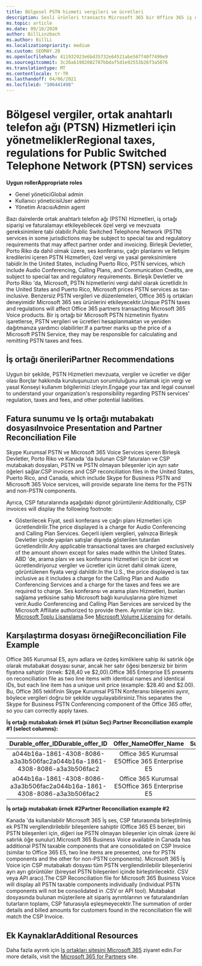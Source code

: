 ```yaml
---
title: Bölgesel PSTN hizmeti vergileri ve ücretleri
description: Sesli ürünleri transacts Microsoft 365 bir Office 365 iş ortağı olarak, PSTN Hizmetleri için bölgesel vergiler, ücretler veya yasal gereksinimlere tabi olabilirsiniz.
ms.topic: article
ms.date: 09/10/2020
author: BillLinzbach
ms.author: BillLi
ms.localizationpriority: medium
ms.custom: SEOMAY.20
ms.openlocfilehash: 411932923e6bd35732e64521abe567f40f7499e9
ms.sourcegitcommit: 3c26a61982082787bbdaf5d1e92553b26f3a5076
ms.translationtype: MT
ms.contentlocale: tr-TR
ms.lasthandoff: 04/06/2021
ms.locfileid: "106441498"
---
```

# <a name="regional-taxes-regulations-for-public-switched-telephone-network-ptsn-services"></a><span data-ttu-id="6c81b-103">Bölgesel vergiler, ortak anahtarlı telefon ağı (PTSN) Hizmetleri için yönetmelikler</span><span class="sxs-lookup"><span data-stu-id="6c81b-103">Regional taxes, regulations for Public Switched Telephone Network (PTSN) services</span></span>

<span data-ttu-id="6c81b-104">**Uygun roller**</span><span class="sxs-lookup"><span data-stu-id="6c81b-104">**Appropriate roles**</span></span>

- <span data-ttu-id="6c81b-105">Genel yönetici</span><span class="sxs-lookup"><span data-stu-id="6c81b-105">Global admin</span></span>
- <span data-ttu-id="6c81b-106">Kullanıcı yöneticisi</span><span class="sxs-lookup"><span data-stu-id="6c81b-106">User admin</span></span>
- <span data-ttu-id="6c81b-107">Yönetim Aracısı</span><span class="sxs-lookup"><span data-stu-id="6c81b-107">Admin agent</span></span>

<span data-ttu-id="6c81b-108">Bazı dairelerde ortak anahtarlı telefon ağı (PSTN) Hizmetleri, iş ortağı siparişi ve faturalamayı etkileyebilecek özel vergi ve mevzuata gereksinimlere tabi olabilir.</span><span class="sxs-lookup"><span data-stu-id="6c81b-108">Public Switched Telephone Network (PSTN) services in some jurisdictions may be subject to special tax and regulatory requirements that may affect partner order and invoicing.</span></span> <span data-ttu-id="6c81b-109">Birleşik Devletler, Porto Riko da dahil olmak üzere, ses konferansı, çağrı planlarını ve Iletişim kredilerini içeren PSTN Hizmetleri, özel vergi ve yasal gereksinimlere tabidir.</span><span class="sxs-lookup"><span data-stu-id="6c81b-109">In the United States, including Puerto Rico, PSTN services, which include Audio Conferencing, Calling Plans, and Communication Credits, are subject to special tax and regulatory requirements.</span></span> <span data-ttu-id="6c81b-110">Birleşik Devletler ve Porto Riko 'da, Microsoft, PSTN hizmetlerini vergi dahil olarak ücretlidir.</span><span class="sxs-lookup"><span data-stu-id="6c81b-110">In the United States and Puerto Rico, Microsoft prices PSTN services as tax-inclusive.</span></span>  <span data-ttu-id="6c81b-111">Benzersiz PSTN vergileri ve düzenlemeleri, Office 365 iş ortakları deneyimidir Microsoft 365 ses ürünlerini etkileyecektir.</span><span class="sxs-lookup"><span data-stu-id="6c81b-111">Unique PSTN taxes and regulations will affect Office 365 partners transacting Microsoft 365 Voice products.</span></span>  <span data-ttu-id="6c81b-112">Bir iş ortağı bir Microsoft PSTN hizmetinin fiyatını işaretlerse, PSTN vergileri ve ücretleri hesaplanmaktan ve yeniden dağıtmanıza yardımcı olabilirler.</span><span class="sxs-lookup"><span data-stu-id="6c81b-112">If a partner marks up the price of a Microsoft PSTN Service, they may be responsible for calculating and remitting PSTN taxes and fees.</span></span>

## <a name="partner-recommendations"></a><span data-ttu-id="6c81b-113">İş ortağı önerileri</span><span class="sxs-lookup"><span data-stu-id="6c81b-113">Partner Recommendations</span></span>

<span data-ttu-id="6c81b-114">Uygun bir şekilde, PSTN Hizmetleri mevzuata, vergiler ve ücretler ve diğer olası Borçlar hakkında kuruluşunuzun sorumluluğunu anlamak için vergi ve yasal Konseyi kullanım bilgilerinizi izleyin.</span><span class="sxs-lookup"><span data-stu-id="6c81b-114">Engage your tax and legal counsel to understand your organization's responsibility regarding PSTN services' regulation, taxes and fees, and other potential liabilities.</span></span>

## <a name="invoice-presentation-and-partner-reconciliation-file"></a><span data-ttu-id="6c81b-115">Fatura sunumu ve Iş ortağı mutabakatı dosyası</span><span class="sxs-lookup"><span data-stu-id="6c81b-115">Invoice Presentation and Partner Reconciliation File</span></span>

<span data-ttu-id="6c81b-116">Skype Kurumsal PSTN ve Microsoft 365 Voice Services içeren Birleşik Devletler, Porto Riko ve Kanada 'da bulunan CSP faturaları ve CSP mutabakatı dosyaları, PSTN ve PSTN olmayan bileşenler için ayrı satır öğeleri sağlar.</span><span class="sxs-lookup"><span data-stu-id="6c81b-116">CSP invoices and CSP reconciliation files in the United States, Puerto Rico, and Canada, which include Skype for Business PSTN and Microsoft 365 Voice services, will provide separate line items for the PSTN and non-PSTN components.</span></span>

<span data-ttu-id="6c81b-117">Ayrıca, CSP faturalarında aşağıdaki dipnot görüntülenir:</span><span class="sxs-lookup"><span data-stu-id="6c81b-117">Additionally, CSP invoices will display the following footnote:</span></span>

* <span data-ttu-id="6c81b-118">Gösterilecek Fiyat, sesli konferans ve çağrı planı Hizmetleri için ücretlendirilir.</span><span class="sxs-lookup"><span data-stu-id="6c81b-118">The price displayed is a charge for Audio Conferencing and Calling Plan Services.</span></span>  <span data-ttu-id="6c81b-119">Geçerli işlem vergileri, yalnızca Birleşik Devletler içinde yapılan satışlar dışında gösterilen tutardan ücretlendirilir.</span><span class="sxs-lookup"><span data-stu-id="6c81b-119">Any applicable transactional taxes are charged exclusively of the amount shown except for sales made within the United States.</span></span>  <span data-ttu-id="6c81b-120">ABD 'de, arama planı ve ses konferansı Hizmetleri için bir ücret ve ücretlendiriyoruz vergiler ve ücretler için ücret dahil olmak üzere, görüntülenen fiyata vergi dahildir.</span><span class="sxs-lookup"><span data-stu-id="6c81b-120">In the U.S., the price displayed is tax inclusive as it includes a charge for the Calling Plan and Audio Conferencing Services and a charge for the taxes and fees we are required to charge.</span></span>  <span data-ttu-id="6c81b-121">Ses konferansı ve arama planı Hizmetleri, bunları sağlama yetkisine sahip Microsoft bağlı kuruluşlarına göre hizmet verir.</span><span class="sxs-lookup"><span data-stu-id="6c81b-121">Audio Conferencing and Calling Plan Services are serviced by the Microsoft Affiliate authorized to provide them.</span></span>  <span data-ttu-id="6c81b-122">Ayrıntılar için bkz. [Microsoft Toplu Lisanslama](https://go.microsoft.com/fwlink/?LinkId=690247).</span><span class="sxs-lookup"><span data-stu-id="6c81b-122">See [Microsoft Volume Licensing](https://go.microsoft.com/fwlink/?LinkId=690247) for details.</span></span>

## <a name="reconciliation-file-example"></a><span data-ttu-id="6c81b-123">Karşılaştırma dosyası örneği</span><span class="sxs-lookup"><span data-stu-id="6c81b-123">Reconciliation File Example</span></span>

<span data-ttu-id="6c81b-124">Office 365 Kurumsal E5, aynı adlara ve özdeş kimliklere sahip iki satırlık öğe olarak mutabakat dosyası sunar, ancak her satır öğesi benzersiz bir birim fiyatına sahiptir (örnek: $28,40 ve $2,00).</span><span class="sxs-lookup"><span data-stu-id="6c81b-124">Office 365 Enterprise E5 presents on reconciliation file as two line items with identical names and identical IDs, but each line item has a unique unit price (example: $28.40 and $2.00).</span></span> <span data-ttu-id="6c81b-125">Bu, Office 365 teklifinin Skype Kurumsal PSTN Konferansı bileşenini ayırır, böylece vergileri doğru bir şekilde uygulayabilirsiniz.</span><span class="sxs-lookup"><span data-stu-id="6c81b-125">This separates the Skype for Business PSTN Conferencing component of the Office 365 offer, so you can correctly apply taxes.</span></span>

<span data-ttu-id="6c81b-126">**İş ortağı mutabakatı örnek #1 (sütun Seç):**</span><span class="sxs-lookup"><span data-stu-id="6c81b-126">**Partner Reconciliation example #1 (select columns):**</span></span>

|<span data-ttu-id="6c81b-127">**Durable_offer_ID**</span><span class="sxs-lookup"><span data-stu-id="6c81b-127">**Durable_offer_ID**</span></span>|<span data-ttu-id="6c81b-128">**Offer_Name**</span><span class="sxs-lookup"><span data-stu-id="6c81b-128">**Offer_Name**</span></span>|<span data-ttu-id="6c81b-129">**Subscription_Start_Date**</span><span class="sxs-lookup"><span data-stu-id="6c81b-129">**Subscription_Start_Date**</span></span>|<span data-ttu-id="6c81b-130">**Subscription_End_Date**</span><span class="sxs-lookup"><span data-stu-id="6c81b-130">**Subscription_End_Date**</span></span>|<span data-ttu-id="6c81b-131">**Charge_Start_Date**</span><span class="sxs-lookup"><span data-stu-id="6c81b-131">**Charge_Start_Date**</span></span>|<span data-ttu-id="6c81b-132">**Charge_End_Date**</span><span class="sxs-lookup"><span data-stu-id="6c81b-132">**Charge_End_Date**</span></span>|<span data-ttu-id="6c81b-133">**Charge_Type**</span><span class="sxs-lookup"><span data-stu-id="6c81b-133">**Charge_Type**</span></span>|<span data-ttu-id="6c81b-134">**Unit_Price**</span><span class="sxs-lookup"><span data-stu-id="6c81b-134">**Unit_Price**</span></span>|
|:----:|:----:|:----:|:----:|:----:|:----:|:----:|:----:|
|<span data-ttu-id="6c81b-135">a044b16a-1861-4308-8086-a3a3b506fac2</span><span class="sxs-lookup"><span data-stu-id="6c81b-135">a044b16a-1861-4308-8086-a3a3b506fac2</span></span>   |<span data-ttu-id="6c81b-136">Office 365 Kurumsal E5</span><span class="sxs-lookup"><span data-stu-id="6c81b-136">Office 365 Enterprise E5</span></span>   |<span data-ttu-id="6c81b-137">8/10/2019 0:00</span><span class="sxs-lookup"><span data-stu-id="6c81b-137">8/10/2019 0:00</span></span>   |<span data-ttu-id="6c81b-138">8/11/2019 0:00</span><span class="sxs-lookup"><span data-stu-id="6c81b-138">8/11/2019 0:00</span></span>   |<span data-ttu-id="6c81b-139">8/11/2019 0:00</span><span class="sxs-lookup"><span data-stu-id="6c81b-139">8/11/2019 0:00</span></span>|<span data-ttu-id="6c81b-140">9/10/2019 0:00</span><span class="sxs-lookup"><span data-stu-id="6c81b-140">9/10/2019 0:00</span></span>   |<span data-ttu-id="6c81b-141">Bisiklet ücreti</span><span class="sxs-lookup"><span data-stu-id="6c81b-141">Cycle fee</span></span>   |<span data-ttu-id="6c81b-142">28.40</span><span class="sxs-lookup"><span data-stu-id="6c81b-142">28.40</span></span>   |
|<span data-ttu-id="6c81b-143">a044b16a-1861-4308-8086-a3a3b506fac2</span><span class="sxs-lookup"><span data-stu-id="6c81b-143">a044b16a-1861-4308-8086-a3a3b506fac2</span></span>   |<span data-ttu-id="6c81b-144">Office 365 Kurumsal E5</span><span class="sxs-lookup"><span data-stu-id="6c81b-144">Office 365 Enterprise E5</span></span>   |<span data-ttu-id="6c81b-145">8/10/2019 0:00</span><span class="sxs-lookup"><span data-stu-id="6c81b-145">8/10/2019 0:00</span></span>   |<span data-ttu-id="6c81b-146">8/11/2019 0:00</span><span class="sxs-lookup"><span data-stu-id="6c81b-146">8/11/2019 0:00</span></span>   |<span data-ttu-id="6c81b-147">8/11/2019 0:00</span><span class="sxs-lookup"><span data-stu-id="6c81b-147">8/11/2019 0:00</span></span>   |<span data-ttu-id="6c81b-148">9/10/2019 0:00</span><span class="sxs-lookup"><span data-stu-id="6c81b-148">9/10/2019 0:00</span></span>   |<span data-ttu-id="6c81b-149">Bisiklet ücreti</span><span class="sxs-lookup"><span data-stu-id="6c81b-149">Cycle fee</span></span>   |<span data-ttu-id="6c81b-150">2,00</span><span class="sxs-lookup"><span data-stu-id="6c81b-150">2.00</span></span>   |

<span data-ttu-id="6c81b-151">**İş ortağı mutabakatı örnek #2**</span><span class="sxs-lookup"><span data-stu-id="6c81b-151">**Partner Reconciliation example #2**</span></span>

<span data-ttu-id="6c81b-152">Kanada 'da kullanılabilir Microsoft 365 İş ses, CSP faturasında birleştirilmiş ek PSTN vergilendirilebilir bileşenlere sahiptir (Office 365 E5 benzer, biri PSTN bileşenleri için, diğeri ise PSTN olmayan bileşenler için olmak üzere iki satırlık öğe sunulur).</span><span class="sxs-lookup"><span data-stu-id="6c81b-152">Microsoft 365 Business Voice available in Canada has additional PSTN taxable components that are consolidated on CSP Invoice (similar to Office 365 E5, two line items are presented, one for PSTN components and the other for non-PSTN components).</span></span>  <span data-ttu-id="6c81b-153">Microsoft 365 İş Voice için CSP mutabakatı dosyası tüm PSTN vergilendirilebilir bileşenlerini ayrı ayrı görüntüler (bireysel PSTN bileşenleri içinde birleştirilecektir. CSV veya API aracı).</span><span class="sxs-lookup"><span data-stu-id="6c81b-153">The CSP Reconciliation file for Microsoft 365 Business Voice will display all PSTN taxable components individually (individual PSTN components will not be consolidated in .CSV or API tool).</span></span>  <span data-ttu-id="6c81b-154">Mutabakat dosyasında bulunan müşterilere ait sipariş ayrıntılarının ve faturalandırılan tutarların toplamı, CSP faturasıyla eşleşmeyecektir.</span><span class="sxs-lookup"><span data-stu-id="6c81b-154">The summation of order details and billed amounts for customers found in the reconciliation file will match the CSP Invoice.</span></span>

## <a name="additional-resources"></a><span data-ttu-id="6c81b-155">Ek Kaynaklar</span><span class="sxs-lookup"><span data-stu-id="6c81b-155">Additional Resources</span></span>
<span data-ttu-id="6c81b-156">Daha fazla ayrıntı için [Iş ortakları sitesini Microsoft 365](https://www.microsoft.com/microsoft-365/partners/) ziyaret edin.</span><span class="sxs-lookup"><span data-stu-id="6c81b-156">For more details, visit the [Microsoft 365 for Partners](https://www.microsoft.com/microsoft-365/partners/) site.</span></span>

